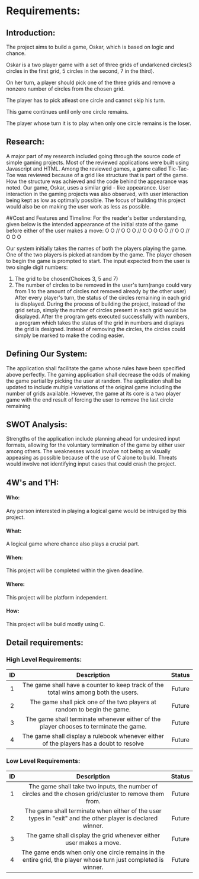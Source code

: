 # Requirements:
## Introduction:
The project aims to build a game, Oskar, which is based on logic and chance.

Oskar is a two player game with a set of three grids of undarkened circles(3 circles in the first grid, 5 circles in the second, 7 in the third).

On her turn, a player should pick one of the three grids and remove a nonzero number of circles from the chosen grid.

The player has to pick atleast one circle and cannot skip his turn.

This game continues until only one circle remains.

The player whose turn it is to play when only one circle remains is the loser. 

       

## Research:
A major part of my research included going through the source code of simple gaming projects. 
Most of the reviewed applications were built using Javascript and HTML. 
Among the reviewed games, a game called Tic-Tac-Toe was reviewed because of a grid like structure that is part of the game.
How the structure was achieved and the code behind the appearance was noted.
Our game, Oskar, uses a similar grid - like appearance. 
User interaction in the gaming projects was also observed, with user interaction being kept as low as optimally possible.
The focus of building this project would also be on making the user work as less as possible. 
                
##Cost and Features and Timeline:
For the reader's better understanding, given below is the intended appearance of the initial state of the game before either of the user makes a move:
                          O O     //    O O O    //    O O O O
                           O     //      O O    //      O O O
         

Our system initially takes the names of both the players playing the game. 
One of the two players is picked at random by the game.
The player chosen to begin the game is prompted to start.
The input expected from the user is two single digit numbers:
1) The grid to be chosen(Choices 3, 5 and 7)
2) The number of circles to be removed in the user's turn(range could vary from 1 to the amount of circles not removed already by the other user)
After every player's turn, the status of the circles remaining in each grid is displayed.
During the process of building the project, instead of the grid setup, simply the number of circles present in each grid would be displayed.
After the program gets executed successfully with numbers, a program which takes the status of the grid in numbers and displays the grid is designed.
Instead of removing the circles, the circles could simply be marked to make the coding easier.          

## Defining Our System:
The application shall facilitate the game whose rules have been specified above perfectly. 
The gaming application shall decrease the odds of making the game partial by picking the user at random.
The application shall be updated to include multiple variations of the original game including the number of grids available. 
However, the game at its core is a two player game with the end result of forcing the user to remove the last circle remaining

## SWOT Analysis:
Strengths of the application include planning ahead for undesired input formats, allowing for the voluntary termination of the game by either user among others.
The weaknesses would involve not being as visually appeasing as possible because of the use of C alone to build.
Threats would involve not identifying input cases that could crash the project.

## 4W's and 1'H:
#### Who:
Any person interested in playing a logical game would be intruiged by this project.
#### What:
A logical game where chance also plays a crucial part.
#### When:
This project will be completed within the given deadline.
#### Where:
This project will be platform independent.
#### How:
This project will be build mostly using C.


## Detail requirements:

### High Level Requirements:

| ID | Description                                                                              |Status|
|:--:|:----------------------------------------------------------------------------------------:|:----:|
|  1 |  The game shall have a counter to keep track of the total wins among both the users.     | Future |
|  2 |  The game shall pick one of the two players at random to begin the game.                 | Future |
|  3 |  The game shall terminate whenever either of the player chooses to terminate the game.   | Future |
|  4 |  The game shall display a rulebook whenever either of the players has a doubt to resolve | Future |


### Low Level Requirements:
        
| ID | Description                                                                                                     |Status|
|:--:|:---------------------------------------------------------------------------------------------------------------:|:----:|
|  1 | The game shall take two inputs, the number of circles and the chosen grid/cluster to remove them from.          |Future|
|  2 | The game shall terminate when either of the user types in "exit" and the other player is declared winner.       |Future|
|  3 | The game shall display the grid whenever either user makes a move.                                              |Future|
|  4 | The game ends when only one circle remains in the entire grid, the player whose turn just completed is winner.  |Future|


